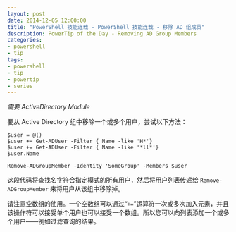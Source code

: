 ```yaml
---
layout: post
date: 2014-12-05 12:00:00
title: "PowerShell 技能连载 - PowerShell 技能连载 - 移除 AD 组成员"
description: PowerTip of the Day - Removing AD Group Members
categories:
- powershell
- tip
tags:
- powershell
- tip
- powertip
- series
---
```

_需要 ActiveDirectory Module_

要从 Active Directory 组中移除一个或多个用户，尝试以下方法：

```
$user = @()
$user += Get-ADUser -Filter { Name -like 'H*'} 
$user += Get-ADUser -Filter { Name -like '*ll*'} 
$user.Name

Remove-ADGroupMember -Identity 'SomeGroup' -Members $user
```

这段代码将查找名字符合指定模式的所有用户，然后将用户列表传递给 `Remove-ADGroupMember` 来将用户从该组中移除掉。

请注意空数组的使用。一个空数组可以通过“`+=`”运算符一次或多次加入元素，并且该操作符可以接受单个用户也可以接受一个数组。所以您可以向列表添加一个或多个用户——例如过滤查询的结果。

<!--本文国际来源：[Removing AD Group Members](http://community.idera.com/powershell/powertips/b/tips/posts/removing-ad-group-members)-->
